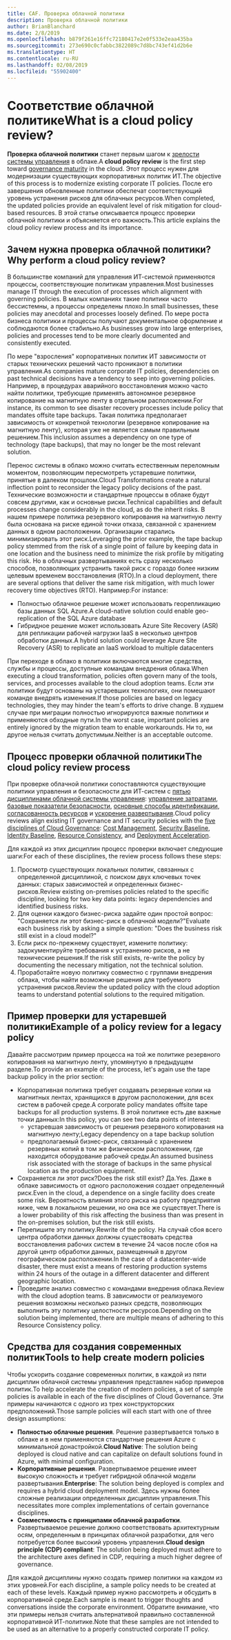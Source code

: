 ```yaml
---
title: CAF. Проверка облачной политики
description: Проверка облачной политики
author: BrianBlanchard
ms.date: 2/8/2019
ms.openlocfilehash: b879f261e16ffc72180417e2e0f533e2eaa435ba
ms.sourcegitcommit: 273e690c0cfabbc3822089c7d8bc743ef41d2b6e
ms.translationtype: HT
ms.contentlocale: ru-RU
ms.lasthandoff: 02/08/2019
ms.locfileid: "55902400"
---
```

<!-- markdownlint-disable MD026 -->

# <a name="what-is-a-cloud-policy-review"></a><span data-ttu-id="feeec-103">Соответствие облачной политике</span><span class="sxs-lookup"><span data-stu-id="feeec-103">What is a cloud policy review?</span></span>

<span data-ttu-id="feeec-104">**Проверка облачной политики** станет первым шагом к [зрелости системы управления](../overview.md) в облаке.</span><span class="sxs-lookup"><span data-stu-id="feeec-104">A **cloud policy review** is the first step toward [governance maturity](../overview.md) in the cloud.</span></span> <span data-ttu-id="feeec-105">Этот процесс нужен для модернизации существующих корпоративных политик ИТ.</span><span class="sxs-lookup"><span data-stu-id="feeec-105">The objective of this process is to modernize existing corporate IT policies.</span></span> <span data-ttu-id="feeec-106">После его завершения обновленные политики обеспечат соответствующий уровень устранения рисков для облачных ресурсов.</span><span class="sxs-lookup"><span data-stu-id="feeec-106">When completed, the updated policies provide an equivalent level of risk mitigation for cloud-based resources.</span></span> <span data-ttu-id="feeec-107">В этой статье описывается процесс проверки облачной политики и объясняется его важность.</span><span class="sxs-lookup"><span data-stu-id="feeec-107">This article explains the cloud policy review process and its importance.</span></span>

## <a name="why-perform-a-cloud-policy-review"></a><span data-ttu-id="feeec-108">Зачем нужна проверка облачной политики?</span><span class="sxs-lookup"><span data-stu-id="feeec-108">Why perform a cloud policy review?</span></span>

<span data-ttu-id="feeec-109">В большинстве компаний для управления ИТ-системой применяются процессы, соответствующие политикам управления.</span><span class="sxs-lookup"><span data-stu-id="feeec-109">Most businesses manage IT through the execution of processes which alignment with governing policies.</span></span> <span data-ttu-id="feeec-110">В малых компаниях такие политики часто бессистемны, а процессы определены плохо.</span><span class="sxs-lookup"><span data-stu-id="feeec-110">In small businesses, these policies may anecdotal and processes loosely defined.</span></span> <span data-ttu-id="feeec-111">По мере роста бизнеса политики и процессы получают документальное оформление и соблюдаются более стабильно.</span><span class="sxs-lookup"><span data-stu-id="feeec-111">As businesses grow into large enterprises, policies and processes tend to be more clearly documented and consistently executed.</span></span>

<span data-ttu-id="feeec-112">По мере "взросления" корпоративных политик ИТ зависимости от старых технических решений часто проникают в политики управления.</span><span class="sxs-lookup"><span data-stu-id="feeec-112">As companies mature corporate IT policies, dependencies on past technical decisions have a tendency to seep into governing policies.</span></span> <span data-ttu-id="feeec-113">Например, в процедурах аварийного восстановления можно часто найти политики, требующие применять автономное резервное копирование на магнитную ленту в отдельном расположении.</span><span class="sxs-lookup"><span data-stu-id="feeec-113">For instance, its common to see disaster recovery processes include policy that mandates offsite tape backups.</span></span> <span data-ttu-id="feeec-114">Такая политика предполагает зависимость от конкретной технологии (резервное копирование на магнитную ленту), которая уже не является самым правильным решением.</span><span class="sxs-lookup"><span data-stu-id="feeec-114">This inclusion assumes a dependency on one type of technology (tape backups), that may no longer be the most relevant solution.</span></span>

<span data-ttu-id="feeec-115">Перенос системы в облако можно считать естественным переломным моментом, позволяющим пересмотреть устаревшие политики, принятые в далеком прошлом.</span><span class="sxs-lookup"><span data-stu-id="feeec-115">Cloud Transformations create a natural inflection point to reconsider the legacy policy decisions of the past.</span></span> <span data-ttu-id="feeec-116">Технические возможности и стандартные процессы в облаке будут совсем другими, как и основные риски.</span><span class="sxs-lookup"><span data-stu-id="feeec-116">Technical capabilities and default processes change considerably in the cloud, as do the inherit risks.</span></span> <span data-ttu-id="feeec-117">В нашем примере политика резервного копирования на магнитную ленту была основана на риске единой точки отказа, связанной с хранением данных в одном расположении. Организации старались минимизировать этот риск.</span><span class="sxs-lookup"><span data-stu-id="feeec-117">Leveraging the prior example, the tape backup policy stemmed from the risk of a single point of failure by keeping data in one location and the business need to minimize the risk profile by mitigating this risk.</span></span> <span data-ttu-id="feeec-118">Но в облачных развертываниях есть сразу несколько способов, позволяющих устранить такой риск с гораздо более низким целевым временем восстановления (RTO).</span><span class="sxs-lookup"><span data-stu-id="feeec-118">In a cloud deployment, there are several options that deliver the same risk mitigation, with much lower recovery time objectives (RTO).</span></span> <span data-ttu-id="feeec-119">Например:</span><span class="sxs-lookup"><span data-stu-id="feeec-119">For instance:</span></span>

- <span data-ttu-id="feeec-120">Полностью облачное решение может использовать георепликацию базы данных SQL Azure.</span><span class="sxs-lookup"><span data-stu-id="feeec-120">A cloud-native solution could enable geo-replication of the SQL Azure database</span></span>
- <span data-ttu-id="feeec-121">Гибридное решение может использовать Azure Site Recovery (ASR) для репликации рабочей нагрузки IaaS в несколько центров обработки данных.</span><span class="sxs-lookup"><span data-stu-id="feeec-121">A hybrid solution could leverage Azure Site Recovery (ASR) to replicate an IaaS workload to multiple datacenters</span></span>

<span data-ttu-id="feeec-122">При переходе в облако в политики включаются многие средства, службы и процессы, доступные командам внедрения облака.</span><span class="sxs-lookup"><span data-stu-id="feeec-122">When executing a cloud transformation, policies often govern many of the tools, services, and processes available to the cloud adoption teams.</span></span> <span data-ttu-id="feeec-123">Если эти политики будут основаны на устаревших технологиях, они помешают команде внедрять изменения.</span><span class="sxs-lookup"><span data-stu-id="feeec-123">If those policies are based on legacy technologies, they may hinder the team's efforts to drive change.</span></span> <span data-ttu-id="feeec-124">В худшем случае при миграции полностью игнорируются важные политики и применяются обходные пути.</span><span class="sxs-lookup"><span data-stu-id="feeec-124">In the worst case, important policies are entirely ignored by the migration team to enable workarounds.</span></span> <span data-ttu-id="feeec-125">Ни то, ни другое нельзя считать допустимым.</span><span class="sxs-lookup"><span data-stu-id="feeec-125">Neither is an acceptable outcome.</span></span>

## <a name="the-cloud-policy-review-process"></a><span data-ttu-id="feeec-126">Процесс проверки облачной политики</span><span class="sxs-lookup"><span data-stu-id="feeec-126">The cloud policy review process</span></span>

<span data-ttu-id="feeec-127">При проверке облачной политики сопоставляются существующие политики управления и безопасности для ИТ-систем с [пятью дисциплинами облачной системы управления](../overview.md): [управление затратами](../cost-management/overview.md), [базовые показатели безопасности](../security-baseline/overview.md), [основные способы идентификации](../identity-baseline/overview.md), [согласованность ресурсов](../resource-consistency/overview.md) и [ускорение развертывания](../deployment-acceleration/overview.md).</span><span class="sxs-lookup"><span data-stu-id="feeec-127">Cloud policy reviews align existing IT governance and IT security policies with the [five disciplines of Cloud Governance](../overview.md): [Cost Management](../cost-management/overview.md), [Security Baseline](../security-baseline/overview.md), [Identity Baseline](../identity-baseline/overview.md), [Resource Consistency](../resource-consistency/overview.md), and [Deployment Acceleration](../deployment-acceleration/overview.md).</span></span>

<span data-ttu-id="feeec-128">Для каждой из этих дисциплин процесс проверки включает следующие шаги:</span><span class="sxs-lookup"><span data-stu-id="feeec-128">For each of these disciplines, the review process follows these steps:</span></span>

1. <span data-ttu-id="feeec-129">Просмотр существующих локальных политик, связанных с определенной дисциплиной, с поиском двух ключевых точек данных: старых зависимостей и определенных бизнес-рисков.</span><span class="sxs-lookup"><span data-stu-id="feeec-129">Review existing on-premises policies related to the specific discipline, looking for two key data points: legacy dependencies and identified business risks.</span></span>
2. <span data-ttu-id="feeec-130">Для оценки каждого бизнес-риска задайте один простой вопрос: "Сохраняется ли этот бизнес-риск в облачной модели?"</span><span class="sxs-lookup"><span data-stu-id="feeec-130">Evaluate each business risk by asking a simple question: "Does the business risk still exist in a cloud model?"</span></span>
3. <span data-ttu-id="feeec-131">Если риск по-прежнему существует, измените политику: задокументируйте требования к устранению рисков, а не технические решения.</span><span class="sxs-lookup"><span data-stu-id="feeec-131">If the risk still exists, re-write the policy by documenting the necessary mitigation, not the technical solution.</span></span>
4. <span data-ttu-id="feeec-132">Проработайте новую политику совместно с группами внедрения облака, чтобы найти возможные решения для требуемого устранения рисков.</span><span class="sxs-lookup"><span data-stu-id="feeec-132">Review the updated policy with the cloud adoption teams to understand potential solutions to the required mitigation.</span></span>

## <a name="example-of-a-policy-review-for-a-legacy-policy"></a><span data-ttu-id="feeec-133">Пример проверки для устаревшей политики</span><span class="sxs-lookup"><span data-stu-id="feeec-133">Example of a policy review for a legacy policy</span></span>

<span data-ttu-id="feeec-134">Давайте рассмотрим пример процесса на той же политике резервного копирования на магнитную ленту, упомянутую в предыдущем разделе.</span><span class="sxs-lookup"><span data-stu-id="feeec-134">To provide an example of the process, let's again use the tape backup policy in the prior section:</span></span>

- <span data-ttu-id="feeec-135">Корпоративная политика требует создавать резервные копии на магнитных лентах, хранящихся в другом расположении, для всех систем в рабочей среде.</span><span class="sxs-lookup"><span data-stu-id="feeec-135">A corporate policy mandates offsite tape backups for all production systems.</span></span> <span data-ttu-id="feeec-136">В этой политике есть две важные точки данных:</span><span class="sxs-lookup"><span data-stu-id="feeec-136">In this policy, you can see two data points of interest:</span></span>
  - <span data-ttu-id="feeec-137">устаревшая зависимость от решения резервного копирования на магнитную ленту;</span><span class="sxs-lookup"><span data-stu-id="feeec-137">Legacy dependency on a tape backup solution</span></span>
  - <span data-ttu-id="feeec-138">предполагаемый бизнес-риск, связанный с хранением резервных копий в том же физическом расположении, где находится оборудование рабочей среды.</span><span class="sxs-lookup"><span data-stu-id="feeec-138">An assumed business risk associated with the storage of backups in the same physical location as the production equipment.</span></span>
- <span data-ttu-id="feeec-139">Сохраняется ли этот риск?</span><span class="sxs-lookup"><span data-stu-id="feeec-139">Does the risk still exist?</span></span> <span data-ttu-id="feeec-140">Да.</span><span class="sxs-lookup"><span data-stu-id="feeec-140">Yes.</span></span> <span data-ttu-id="feeec-141">Даже в облаке зависимость от одного расположения создает определенный риск.</span><span class="sxs-lookup"><span data-stu-id="feeec-141">Even in the cloud, a dependence on a single facility does create some risk.</span></span> <span data-ttu-id="feeec-142">Вероятность влияния этого риска на работу предприятия ниже, чем в локальном решении, но она все же существует.</span><span class="sxs-lookup"><span data-stu-id="feeec-142">There is a lower probability of this risk affecting the business than was present in the on-premises solution, but the risk still exists.</span></span>
- <span data-ttu-id="feeec-143">Перепишите эту политику.</span><span class="sxs-lookup"><span data-stu-id="feeec-143">Rewrite of the policy.</span></span> <span data-ttu-id="feeec-144">На случай сбоя всего центра обработки данных должны существовать средства восстановления рабочих систем в течение 24 часов после сбоя на другой центр обработки данных, размещенный в другом географическом расположении.</span><span class="sxs-lookup"><span data-stu-id="feeec-144">In the case of a datacenter-wide disaster, there must exist a means of restoring production systems within 24 hours of the outage in a different datacenter and different geographic location.</span></span>
- <span data-ttu-id="feeec-145">Проведите анализ совместно с командами внедрения облака.</span><span class="sxs-lookup"><span data-stu-id="feeec-145">Review with the cloud adoption teams.</span></span> <span data-ttu-id="feeec-146">В зависимости от реализуемого решения возможны несколько разных средств, позволяющих выполнить эту политику целостности ресурсов.</span><span class="sxs-lookup"><span data-stu-id="feeec-146">Depending on the solution being implemented, there are multiple means of adhering to this Resource Consistency policy.</span></span>

## <a name="tools-to-help-create-modern-policies"></a><span data-ttu-id="feeec-147">Средства для создания современных политик</span><span class="sxs-lookup"><span data-stu-id="feeec-147">Tools to help create modern policies</span></span>

<span data-ttu-id="feeec-148">Чтобы ускорить создание современных политик, в каждой из пяти дисциплин облачной системы управления представлен набор примеров политик.</span><span class="sxs-lookup"><span data-stu-id="feeec-148">To help accelerate the creation of modern policies, a set of sample policies is available in each of the five disciplines of Cloud Governance.</span></span> <span data-ttu-id="feeec-149">Эти примеры начинаются с одного из трех конструкторских предположений.</span><span class="sxs-lookup"><span data-stu-id="feeec-149">Those sample policies will each start with one of three design assumptions:</span></span>

- <span data-ttu-id="feeec-150">**Полностью облачные решения**. Решение развертывается только в облаке и в нем применяются стандартные решения Azure с минимальной донастройкой.</span><span class="sxs-lookup"><span data-stu-id="feeec-150">**Cloud Native**: The solution being deployed is cloud native and can capitalize on default solutions found in Azure, with minimal configuration.</span></span>
- <span data-ttu-id="feeec-151">**Корпоративные решения**. Развертываемое решение имеет высокую сложность и требует гибридной облачной модели развертывания.</span><span class="sxs-lookup"><span data-stu-id="feeec-151">**Enterprise**: The solution being deployed is complex and requires a hybrid cloud deployment model.</span></span> <span data-ttu-id="feeec-152">Здесь нужны более сложные реализации определенных дисциплин управления.</span><span class="sxs-lookup"><span data-stu-id="feeec-152">This necessitates more complex implementations of certain governance disciplines.</span></span>
- <span data-ttu-id="feeec-153">**Совместимость с принципами облачной разработки**. Развертываемое решение должно соответствовать архитектурным осям, определенным в принципах облачной разработки, для чего потребуется более высокий уровень управления.</span><span class="sxs-lookup"><span data-stu-id="feeec-153">**Cloud design principle (CDP) compliant**: The solution being deployed must adhere to the architecture axes defined in CDP, requiring a much higher degree of governance.</span></span>  

<span data-ttu-id="feeec-154">Для каждой дисциплины нужно создать пример политики на каждом из этих уровней.</span><span class="sxs-lookup"><span data-stu-id="feeec-154">For each discipline, a sample policy needs to be created at each of these levels.</span></span> <span data-ttu-id="feeec-155">Каждый пример нужно рассмотреть и обсудить в корпоративной среде.</span><span class="sxs-lookup"><span data-stu-id="feeec-155">Each sample is meant to trigger thoughts and conversations inside the corporate environment.</span></span> <span data-ttu-id="feeec-156">Обратите внимание, что эти примеры нельзя считать альтернативой правильно составленной корпоративной ИТ-политике.</span><span class="sxs-lookup"><span data-stu-id="feeec-156">Note that these samples are not intended to be used as an alternative to a properly constructed corporate IT policy.</span></span>
